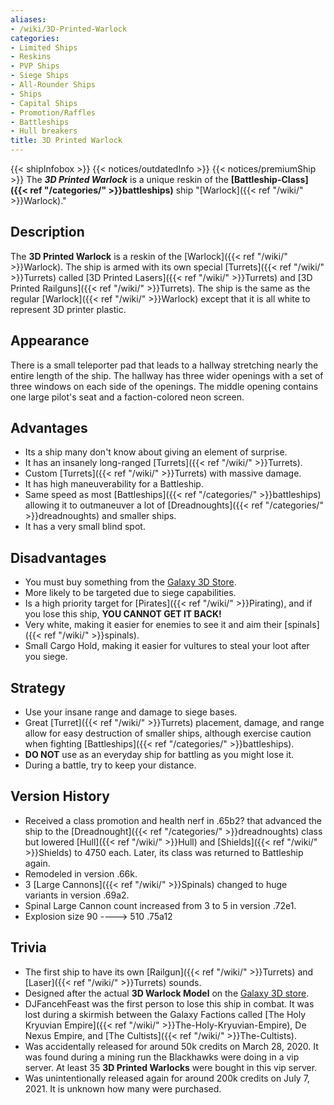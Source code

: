 ```yaml
---
aliases:
- /wiki/3D-Printed-Warlock
categories:
- Limited Ships
- Reskins
- PVP Ships
- Siege Ships
- All-Rounder Ships
- Ships
- Capital Ships
- Promotion/Raffles
- Battleships
- Hull breakers
title: 3D Printed Warlock
---
```


{{< shipInfobox >}} {{< notices/outdatedInfo >}} {{< notices/premiumShip >}} The **_3D Printed Warlock_** is a unique reskin of the **[Battleship-Class]({{< ref "/categories/" >}}battleships)** ship "[Warlock]({{< ref "/wiki/" >}}Warlock)."

## Description

The **3D Printed Warlock** is a reskin of the [Warlock]({{< ref "/wiki/" >}}Warlock). The ship is armed with its own special [Turrets]({{< ref "/wiki/" >}}Turrets) called [3D Printed Lasers]({{< ref "/wiki/" >}}Turrets) and [3D Printed Railguns]({{< ref "/wiki/" >}}Turrets). The ship is the same as the regular [Warlock]({{< ref "/wiki/" >}}Warlock) except that it is all white to represent 3D printer plastic.

## Appearance

There is a small teleporter pad that leads to a hallway stretching nearly the entire length of the ship. The hallway has three wider openings with a set of three windows on each side of the openings. The middle opening contains one large pilot's seat and a faction-colored neon screen.

## Advantages

- Its a ship many don't know about giving an element of surprise.
- It has an insanely long-ranged [Turrets]({{< ref "/wiki/" >}}Turrets).
- Custom [Turrets]({{< ref "/wiki/" >}}Turrets) with massive damage.
- It has high maneuverability for a Battleship.
- Same speed as most [Battleships]({{< ref "/categories/" >}}battleships) allowing it to outmaneuver a lot of [Dreadnoughts]({{< ref "/categories/" >}}dreadnoughts) and smaller ships.
- It has a very small blind spot.

## Disadvantages

- You must buy something from the [Galaxy 3D Store](https://www.shapeways.com/shops/galaxy-store).
- More likely to be targeted due to siege capabilities.
- Is a high priority target for [Pirates]({{< ref "/wiki/" >}}Pirating), and if you lose this ship, **YOU CANNOT GET IT BACK!**
- Very white, making it easier for enemies to see it and aim their [spinals]({{< ref "/wiki/" >}}spinals).
- Small Cargo Hold, making it easier for vultures to steal your loot after you siege.

## Strategy

- Use your insane range and damage to siege bases.
- Great [Turret]({{< ref "/wiki/" >}}Turrets) placement, damage, and range allow for easy destruction of smaller ships, although exercise caution when fighting [Battleships]({{< ref "/categories/" >}}battleships).
- **DO NOT** use as an everyday ship for battling as you might lose it.
- During a battle, try to keep your distance.

## Version History 

- Received a class promotion and health nerf in .65b2? that advanced the ship to the [Dreadnought]({{< ref "/categories/" >}}dreadnoughts) class but lowered [Hull]({{< ref "/wiki/" >}}Hull) and [Shields]({{< ref "/wiki/" >}}Shields) to 4750 each. Later, its class was returned to Battleship again.
- Remodeled in version .66k.
- 3 [Large Cannons]({{< ref "/wiki/" >}}Spinals) changed to huge variants in version .69a2.
- Spinal Large Cannon count increased from 3 to 5 in version .72e1.
- Explosion size 90 ----> 510 .75a12

## Trivia

- The first ship to have its own [Railgun]({{< ref "/wiki/" >}}Turrets) and [Laser]({{< ref "/wiki/" >}}Turrets) sounds.
- Designed after the actual **3D Warlock Model** on the [Galaxy 3D store](https://www.shapeways.com/shops/galaxy-store).
- DJFancehFeast was the first person to lose this ship in combat. It was lost during a skirmish between the Galaxy Factions called [The Holy Kryuvian Empire]({{< ref "/wiki/" >}}The-Holy-Kryuvian-Empire), De Nexus Empire, and [The Cultists]({{< ref "/wiki/" >}}The-Cultists).
- Was accidentally released for around 50k credits on March 28, 2020. It was found during a mining run the Blackhawks were doing in a vip server. At least 35 **3D Printed Warlocks** were bought in this vip server.
- Was unintentionally released again for around 200k credits on July 7, 2021. It is unknown how many were purchased.